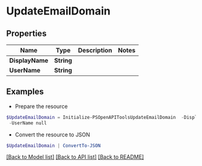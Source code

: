 # UpdateEmailDomain
## Properties

Name | Type | Description | Notes
------------ | ------------- | ------------- | -------------
**DisplayName** | **String** |  | 
**UserName** | **String** |  | 

## Examples

- Prepare the resource
```powershell
$UpdateEmailDomain = Initialize-PSOpenAPIToolsUpdateEmailDomain  -DisplayName null `
 -UserName null
```

- Convert the resource to JSON
```powershell
$UpdateEmailDomain | ConvertTo-JSON
```

[[Back to Model list]](../README.md#documentation-for-models) [[Back to API list]](../README.md#documentation-for-api-endpoints) [[Back to README]](../README.md)


